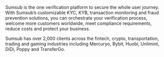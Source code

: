 Sumsub is the one verification platform to secure the whole user journey. With Sumsub’s customizable KYC, KYB, transaction monitoring and fraud prevention solutions, you can orchestrate your verification process, welcome more customers worldwide, meet compliance requirements, reduce costs and protect your business.

Sumsub has over 2,000 clients across the fintech, crypto, transportation, trading and gaming industries including Mercuryo, Bybit, Huobi, Unlimint, DiDi, Poppy and TransferGo. 
